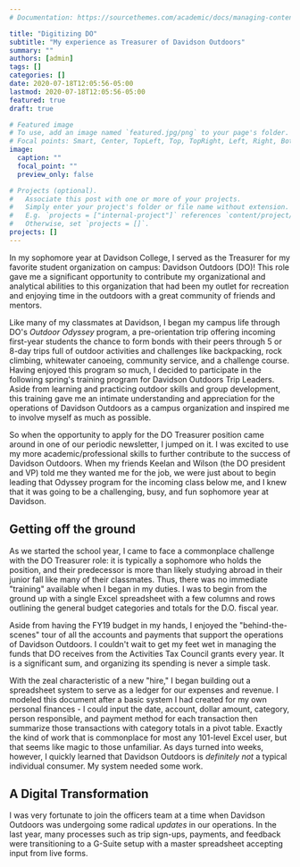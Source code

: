 ```yaml
---
# Documentation: https://sourcethemes.com/academic/docs/managing-content/

title: "Digitizing DO"
subtitle: "My experience as Treasurer of Davidson Outdoors"
summary: ""
authors: [admin]
tags: []
categories: []
date: 2020-07-18T12:05:56-05:00
lastmod: 2020-07-18T12:05:56-05:00
featured: true
draft: true

# Featured image
# To use, add an image named `featured.jpg/png` to your page's folder.
# Focal points: Smart, Center, TopLeft, Top, TopRight, Left, Right, BottomLeft, Bottom, BottomRight.
image:
  caption: ""
  focal_point: ""
  preview_only: false

# Projects (optional).
#   Associate this post with one or more of your projects.
#   Simply enter your project's folder or file name without extension.
#   E.g. `projects = ["internal-project"]` references `content/project/deep-learning/index.md`.
#   Otherwise, set `projects = []`.
projects: []
---
```


In my sophomore year at Davidson College, I served as the Treasurer for my favorite student organization on campus: Davidson Outdoors (DO)!  This role gave me a significant opportunity to contribute my organizational and analytical abilities to this organization that had been my outlet for recreation and enjoying time in the outdoors with a great community of friends and mentors.

Like many of my classmates at Davidson, I began my campus life through DO's *Outdoor Odyssey* program, a pre-orientation trip offering incoming first-year students the chance to form bonds with their peers through 5 or 8-day trips full of outdoor activities and challenges like backpacking, rock climbing, whitewater canoeing, community service, and a challenge course. Having enjoyed this program so much, I decided to participate in the following spring's training program for Davidson Outdoors Trip Leaders.  Aside from learning and practicing outdoor skills and group development, this training gave me an intimate understanding and appreciation for the operations of Davidson Outdoors as a campus organization and inspired me to involve myself as much as possible.

So when the opportunity to apply for the DO Treasurer position came around in one of our periodic newsletter, I jumped on it.  I was excited to use my more academic/professional skills to further contribute to the success of Davidson Outdoors.  When my friends Keelan and Wilson (the DO president and VP) told me they wanted me for the job, we were just about to begin leading that Odyssey program for the incoming class below me, and I knew that it was going to be a challenging, busy, and fun sophomore year at Davidson.

## Getting off the ground

As we started the school year, I came to face a commonplace challenge with the DO Treasurer role: it is typically a sophomore who holds the position, and their predecessor is more than likely studying abroad in their junior fall like many of their classmates.  Thus, there was no immediate "training" available when I began in my duties.  I was to begin from the ground up with a single Excel spreadsheet with a few columns and rows outlining the general budget categories and totals for the D.O. fiscal year.

Aside from having the FY19 budget in my hands, I enjoyed the "behind-the-scenes" tour of all the accounts and payments that support the operations of Davidson Outdoors.  I couldn't wait to get my feet wet in managing the funds that DO receives from the Activities Tax Council grants every year.  It is a significant sum, and organizing its spending is never a simple task.

With the zeal characteristic of a new "hire," I began building out a spreadsheet system to serve as a ledger for our expenses and revenue. I modeled this document after a basic system I had created for my own personal finances - I could input the date, account, dollar amount, category, person responsible, and payment method for each transaction then summarize those transactions with category totals in a pivot table. Exactly the kind of work that is commonplace for most any 101-level Excel user, but that seems like magic to those unfamiliar.  As days turned into weeks, however, I quickly learned that Davidson Outdoors is *definitely not* a typical individual consumer.  My system needed some work.

## A Digital Transformation

I was very fortunate to join the officers team at a time when Davidson Outdoors was undergoing some radical *updates* in our operations.  In the last year, many processes such as trip sign-ups, payments, and feedback were transitioning to a G-Suite setup with a master spreadsheet accepting input from live forms.
